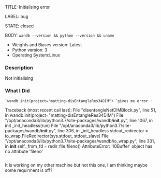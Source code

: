 TITLE:
Initialising error

LABEL:
bug

STATE:
closed

BODY:
`wandb --version && python --version && uname`

* Weights and Biases version: Latest
* Python version: 3
* Operating System:Linux

### Description

Not initialising 

### What I Did

```
`wandb.init(project="matting-disEntangleRes34DIM") `gives me error :
```

Traceback (most recent call last):
  File "disentangleNetDIMBlock.py", line 51, in <module>
    wandb.init(project="matting-disEntangleRes34DIM")
  File "/opt/anaconda3/lib/python3.7/site-packages/wandb/__init__.py", line 1067, in init
    _init_headless(run)
  File "/opt/anaconda3/lib/python3.7/site-packages/wandb/__init__.py", line 306, in _init_headless
    stdout_redirector = io_wrap.FileRedirector(sys.stdout, stdout_slave)
  File "/opt/anaconda3/lib/python3.7/site-packages/wandb/io_wrap.py", line 331, in __init__
    self._from_fd = redir_file.fileno()
AttributeError: 'IOBuffer' object has no attribute 'fileno'
```
```
It is working on my other machine but not this one, I am thinking maybe some requirment is off?

